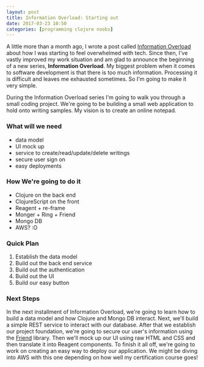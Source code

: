 ```yaml
---
layout: post
title: Information Overload: Starting out
date: 2017-03-23 10:50
categories: [programming clojure noobs]
---
```


A little more than a month ago, I wrote a post called 
[Information Overload](http://localhost:4000/information-overload/)
about how I was starting to feel overwhelmed with tech.
Since then, I've vastly improved my work situation and am glad to announce the beginning 
of a new series, __Information Overload__.
My biggest problem when it comes to software development is that there is too much information.
Processing it is difficult and leaves me exhausted sometimes.
So I'm going to make it very simple.

During the Information Overload series I'm going to walk you through a small coding project.
We're going to be building a small web application to hold onto writing samples.
My vision is to create an online notepad.

### What will we need

- data model
- UI mock up
- service to create/read/update/delete writings
- secure user sign on
- easy deployments

### How We're going to do it

- Clojure on the back end
- ClojureScript on the front
- Reagent + re-frame
- Monger + Ring + Friend
- Mongo DB
- AWS? :O

### Quick Plan

1. Establish the data model
2. Build out the back end service
3. Build out the authentication
4. Build out the UI
5. Build our easy button

### Next Steps

In the next installment of Information Overload, we're going to learn how to build a data model
and how Clojure and Mongo DB interact.
Next, we'll build a simple REST service to interact with our database.
After that we establish our project foundation, we're going to secure our user's information using
the [Friend](https://github.com/cemerick/friend) library.
Then we'll mock up our UI using raw HTML and CSS and then translate it into Reagent components.
To finish it all off, we're going to work on creating an easy way to deploy our application.
We might be diving into AWS with this one depending on how well my certification course goes!
